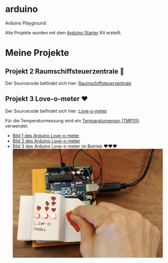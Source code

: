 # arduino
Arduino Playground

Alle Projekte wurden mit dem [Arduino Starter](https://store.arduino.cc/genuino-starter-kit) Kit erstellt.

# Meine Projekte
## Projekt 2 Raumschiffsteuerzentrale :rocket:
Der Sourcecode befindet sich hier: [Raumschiffsteuerzentrale](projekt02_raumschiff/projekt02_raumschiff.ino)

## Projekt 3 Love-o-meter :heart:
Der Sourcecode befindet sich hier: [Love-o-meter](projekt03_love-o-meter/projekt03_love-o-meter.ino)

Für die Temperaturmessung wird ein [Temparatursensor (TMP35)](https://www.arduino.cc/en/uploads/Main/TemperatureSensor.pdf) verwendet.

* [Bild 1 des Arduino Love-o-meter](projekt03_love-o-meter/love-o-meter-1.png)
* [Bild 2 des Arduino Love-o-meter](projekt03_love-o-meter/love-o-meter-2.png)
* Bild 3 des Arduino Love-o-meter im Betrieb :heart::heart::heart:
![Bild 3 des Arduino Love-o-meter im Betrieb :heart::heart::heart:](projekt03_love-o-meter/love-o-meter-3.png)
